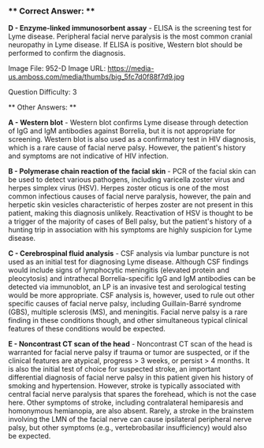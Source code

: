### ** Correct Answer: **

**D - Enzyme‑linked immunosorbent assay** - ELISA is the screening test for Lyme disease. Peripheral facial nerve paralysis is the most common cranial neuropathy in Lyme disease. If ELISA is positive, Western blot should be performed to confirm the diagnosis.

Image File: 952-D
Image URL: https://media-us.amboss.com/media/thumbs/big_5fc7d0f88f7d9.jpg

Question Difficulty: 3

** Other Answers: **

**A - Western blot** - Western blot confirms Lyme disease through detection of IgG and IgM antibodies against Borrelia, but it is not appropriate for screening. Western blot is also used as a confirmatory test in HIV diagnosis, which is a rare cause of facial nerve palsy. However, the patient's history and symptoms are not indicative of HIV infection.

**B - Polymerase chain reaction of the facial skin** - PCR of the facial skin can be used to detect various pathogens, including varicella zoster virus and herpes simplex virus (HSV). Herpes zoster oticus is one of the most common infectious causes of facial nerve paralysis, however, the pain and herpetic skin vesicles characteristic of herpes zoster are not present in this patient, making this diagnosis unlikely. Reactivation of HSV is thought to be a trigger of the majority of cases of Bell palsy, but the patient's history of a hunting trip in association with his symptoms are highly suspicion for Lyme disease.

**C - Cerebrospinal fluid analysis** - CSF analysis via lumbar puncture is not used as an initial test for diagnosing Lyme disease. Although CSF findings would include signs of lymphocytic meningitis (elevated protein and pleocytosis) and intrathecal Borrelia-specific IgG and IgM antibodies can be detected via immunoblot, an LP is an invasive test and serological testing would be more appropriate. CSF analysis is, however, used to rule out other specific causes of facial nerve palsy, including Guillain-Barré syndrome (GBS), multiple sclerosis (MS), and meningitis. Facial nerve palsy is a rare finding in these conditions though, and other simultaneous typical clinical features of these conditions would be expected.

**E - Noncontrast CT scan of the head** - Noncontrast CT scan of the head is warranted for facial nerve palsy if trauma or tumor are suspected, or if the clinical features are atypical, progress > 3 weeks, or persist > 4 months. It is also the initial test of choice for suspected stroke, an important differential diagnosis of facial nerve palsy in this patient given his history of smoking and hypertension. However, stroke is typically associated with central facial nerve paralysis that spares the forehead, which is not the case here. Other symptoms of stroke, including contralateral hemiparesis and homonymous hemianopia, are also absent. Rarely, a stroke in the brainstem involving the LMN of the facial nerve can cause ipsilateral peripheral nerve palsy, but other symptoms (e.g., vertebrobasilar insufficiency) would also be expected.

